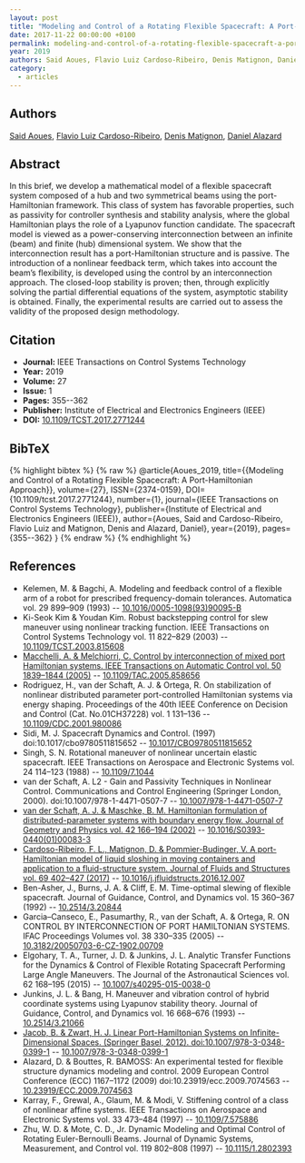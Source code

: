 ```yaml
---
layout: post
title: "Modeling and Control of a Rotating Flexible Spacecraft: A Port-Hamiltonian Approach"
date: 2017-11-22 00:00:00 +0100
permalink: modeling-and-control-of-a-rotating-flexible-spacecraft-a-port-hamiltonian-approach
year: 2019
authors: Said Aoues, Flavio Luiz Cardoso-Ribeiro, Denis Matignon, Daniel Alazard
category:
  - articles
---
```

 
## Authors
[Said Aoues](authors/said_aoues), [Flavio Luiz Cardoso-Ribeiro](authors/flavio_luiz_cardoso_ribeiro), [Denis Matignon](authors/denis_matignon), [Daniel Alazard](authors/daniel_alazard)
 
## Abstract
In this brief, we develop a mathematical model of a flexible spacecraft system composed of a hub and two symmetrical beams using the port-Hamiltonian framework. This class of system has favorable properties, such as passivity for controller synthesis and stability analysis, where the global Hamiltonian plays the role of a Lyapunov function candidate. The spacecraft model is viewed as a power-conserving interconnection between an infinite (beam) and finite (hub) dimensional system. We show that the interconnection result has a port-Hamiltonian structure and is passive. The introduction of a nonlinear feedback term, which takes into account the beam’s flexibility, is developed using the control by an interconnection approach. The closed-loop stability is proven; then, through explicitly solving the partial differential equations of the system, asymptotic stability is obtained. Finally, the experimental results are carried out to assess the validity of the proposed design methodology.
 
## Citation
- **Journal:** IEEE Transactions on Control Systems Technology
- **Year:** 2019
- **Volume:** 27
- **Issue:** 1
- **Pages:** 355--362
- **Publisher:** Institute of Electrical and Electronics Engineers (IEEE)
- **DOI:** [10.1109/TCST.2017.2771244](https://doi.org/10.1109/TCST.2017.2771244)
 
## BibTeX
{% highlight bibtex %}
{% raw %}
@article{Aoues_2019,
  title={{Modeling and Control of a Rotating Flexible Spacecraft: A Port-Hamiltonian Approach}},
  volume={27},
  ISSN={2374-0159},
  DOI={10.1109/tcst.2017.2771244},
  number={1},
  journal={IEEE Transactions on Control Systems Technology},
  publisher={Institute of Electrical and Electronics Engineers (IEEE)},
  author={Aoues, Said and Cardoso-Ribeiro, Flavio Luiz and Matignon, Denis and Alazard, Daniel},
  year={2019},
  pages={355--362}
}
{% endraw %}
{% endhighlight %}
 
## References
- Kelemen, M. & Bagchi, A. Modeling and feedback control of a flexible arm of a robot for prescribed frequency-domain tolerances. Automatica vol. 29 899–909 (1993) -- [10.1016/0005-1098(93)90095-B](https://doi.org/10.1016/0005-1098(93)90095-B)
- Ki-Seok Kim & Youdan Kim. Robust backstepping control for slew maneuver using nonlinear tracking function. IEEE Transactions on Control Systems Technology vol. 11 822–829 (2003) -- [10.1109/TCST.2003.815608](https://doi.org/10.1109/TCST.2003.815608)
- [Macchelli, A. & Melchiorri, C. Control by interconnection of mixed port Hamiltonian systems. IEEE Transactions on Automatic Control vol. 50 1839–1844 (2005)](control-by-interconnection-of-mixed-port-hamiltonian-systems) -- [10.1109/TAC.2005.858656](https://doi.org/10.1109/TAC.2005.858656)
- Rodriguez, H., van der Schaft, A. J. & Ortega, R. On stabilization of nonlinear distributed parameter port-controlled Hamiltonian systems via energy shaping. Proceedings of the 40th IEEE Conference on Decision and Control (Cat. No.01CH37228) vol. 1 131–136 -- [10.1109/CDC.2001.980086](https://doi.org/10.1109/CDC.2001.980086)
- Sidi, M. J. Spacecraft Dynamics and Control. (1997) doi:10.1017/cbo9780511815652 -- [10.1017/CBO9780511815652](https://doi.org/10.1017/CBO9780511815652)
- Singh, S. N. Rotational maneuver of nonlinear uncertain elastic spacecraft. IEEE Transactions on Aerospace and Electronic Systems vol. 24 114–123 (1988) -- [10.1109/7.1044](https://doi.org/10.1109/7.1044)
- van der Schaft, A. L2 - Gain and Passivity Techniques in Nonlinear Control. Communications and Control Engineering (Springer London, 2000). doi:10.1007/978-1-4471-0507-7 -- [10.1007/978-1-4471-0507-7](https://doi.org/10.1007/978-1-4471-0507-7)
- [van der Schaft, A. J. & Maschke, B. M. Hamiltonian formulation of distributed-parameter systems with boundary energy flow. Journal of Geometry and Physics vol. 42 166–194 (2002)](hamiltonian-formulation-of-distributed-parameter-systems-with-boundary-energy-flow) -- [10.1016/S0393-0440(01)00083-3](https://doi.org/10.1016/S0393-0440(01)00083-3)
- [Cardoso-Ribeiro, F. L., Matignon, D. & Pommier-Budinger, V. A port-Hamiltonian model of liquid sloshing in moving containers and application to a fluid-structure system. Journal of Fluids and Structures vol. 69 402–427 (2017)](a-port-hamiltonian-model-of-liquid-sloshing-in-moving-containers-and-application-to-a-fluid-structure-system) -- [10.1016/j.jfluidstructs.2016.12.007](https://doi.org/10.1016/j.jfluidstructs.2016.12.007)
- Ben-Asher, J., Burns, J. A. & Cliff, E. M. Time-optimal slewing of flexible spacecraft. Journal of Guidance, Control, and Dynamics vol. 15 360–367 (1992) -- [10.2514/3.20844](https://doi.org/10.2514/3.20844)
- Garcia–Canseco, E., Pasumarthy, R., van der Schaft, A. & Ortega, R. ON CONTROL BY INTERCONNECTION OF PORT HAMILTONIAN SYSTEMS. IFAC Proceedings Volumes vol. 38 330–335 (2005) -- [10.3182/20050703-6-CZ-1902.00709](https://doi.org/10.3182/20050703-6-CZ-1902.00709)
- Elgohary, T. A., Turner, J. D. & Junkins, J. L. Analytic Transfer Functions for the Dynamics &amp; Control of Flexible Rotating Spacecraft Performing Large Angle Maneuvers. The Journal of the Astronautical Sciences vol. 62 168–195 (2015) -- [10.1007/s40295-015-0038-0](https://doi.org/10.1007/s40295-015-0038-0)
- Junkins, J. L. & Bang, H. Maneuver and vibration control of hybrid coordinate systems using Lyapunov stability theory. Journal of Guidance, Control, and Dynamics vol. 16 668–676 (1993) -- [10.2514/3.21066](https://doi.org/10.2514/3.21066)
- [Jacob, B. & Zwart, H. J. Linear Port-Hamiltonian Systems on Infinite-Dimensional Spaces. (Springer Basel, 2012). doi:10.1007/978-3-0348-0399-1](linear-port-hamiltonian-systems-on-infinite-dimensional-spaces) -- [10.1007/978-3-0348-0399-1](https://doi.org/10.1007/978-3-0348-0399-1)
- Alazard, D. & Bouttes, R. BAMOSS: An experimental tested for flexible structure dynamics modeling and control. 2009 European Control Conference (ECC) 1167–1172 (2009) doi:10.23919/ecc.2009.7074563 -- [10.23919/ECC.2009.7074563](https://doi.org/10.23919/ECC.2009.7074563)
- Karray, F., Grewal, A., Glaum, M. & Modi, V. Stiffening control of a class of nonlinear affine systems. IEEE Transactions on Aerospace and Electronic Systems vol. 33 473–484 (1997) -- [10.1109/7.575886](https://doi.org/10.1109/7.575886)
- Zhu, W. D. & Mote, C. D., Jr. Dynamic Modeling and Optimal Control of Rotating Euler-Bernoulli Beams. Journal of Dynamic Systems, Measurement, and Control vol. 119 802–808 (1997) -- [10.1115/1.2802393](https://doi.org/10.1115/1.2802393)

